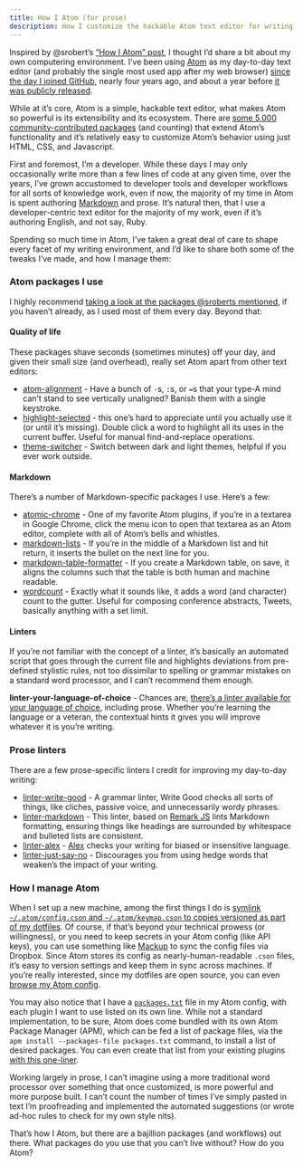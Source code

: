 ```yaml
---
title: How I Atom (for prose)
description: How I customize the hackable Atom text editor for writing prose and Markdown.
---
```


Inspired by @srobert’s [“How I Atom” post](https://sroberts.github.io/2015/06/06/how-i-atom/), I thought I’d share a bit about my own computering environment. I’ve been using [Atom](https://atom.io) as my day-to-day text editor (and probably the single most used app after my web browser) [since the day I joined GitHub](https://github.com/blog/1432-ben-balter-is-a-githubber), nearly four years ago, and about a year before [it was publicly released](http://blog.atom.io/2014/02/26/introducing-atom.html).

While at it’s core, Atom is a simple, hackable text editor, what makes Atom so powerful is its extensibility and its ecosystem. There are [some 5,000 community-contributed packages](https://atom.io/packages) (and counting) that extend Atom’s functionality and it’s relatively easy to customize Atom’s behavior using just HTML, CSS, and Javascript.

First and foremost, I’m a developer. While these days I may only occasionally write more than a few lines of code at any given time, over the years, I’ve grown accustomed to developer tools and developer workflows for all sorts of knowledge work, even if now, the majority of my time in Atom is spent authoring [Markdown](https://guides.github.com/features/mastering-markdown/) and prose. It’s natural then, that I use a developer-centric text editor for the majority of my work, even if it’s authoring English, and not say, Ruby.

Spending so much time in Atom, I’ve taken a great deal of care to shape every facet of my writing environment, and I’d like to share both some of the tweaks I’ve made, and how I manage them:

### Atom packages I use

I highly recommend [taking a look at the packages @sroberts mentioned](https://sroberts.github.io/2015/06/06/how-i-atom/), if you haven’t already, as I used most of them every day. Beyond that:

#### Quality of life

These packages shave seconds (sometimes minutes) off your day, and given their small size (and overhead), really set Atom apart from other text editors:

* [atom-alignment](https://atom.io/packages/atom-alignment) - Have a bunch of `-`s, `:`s, or `=`s that your type-A mind can’t stand to see vertically unaligned? Banish them with a single keystroke.
* [highlight-selected](https://atom.io/packages/highlight-selected) - this one’s hard to appreciate until you actually use it (or until it’s missing). Double click a word to highlight all its uses in the current buffer. Useful for manual find-and-replace operations.
* [theme-switcher](https://atom.io/packages/theme-switcher) - Switch between dark and light themes, helpful if you ever work outside.

#### Markdown

There’s a number of Markdown-specific packages I use. Here’s a few:

* [atomic-chrome](https://atom.io/packages/atomic-chrome) - One of my favorite Atom plugins, if you’re in a textarea in Google Chrome, click the menu icon to open that textarea as an Atom editor, complete with all of Atom’s bells and whistles.
* [markdown-lists](https://atom.io/packages/markdown-lists) - If you’re in the middle of a Markdown list and hit return, it inserts the bullet on the next line for you.
* [markdown-table-formatter](https://atom.io/packages/markdown-table-formatter) - If you create a Markdown table, on save, it aligns the columns such that the table is both human and machine readable.
* [wordcount](https://atom.io/packages/wordcount) - Exactly what it sounds like, it adds a word (and character) count to the gutter. Useful for composing conference abstracts, Tweets, basically anything with a set limit.

#### Linters

If you’re not familiar with the concept of a linter, it’s basically an automated script that goes through the current file and highlights deviations from pre-defined stylistic rules, not too dissimilar to spelling or grammar mistakes on a standard word processor, and I can’t recommend them enough.

**linter-your-language-of-choice** - Chances are, [there’s a linter available for your language of choice](https://atomlinter.github.io), including prose. Whether you’re learning the language or a veteran, the contextual hints it gives you will improve whatever it is you’re writing.

### Prose linters

There are a few prose-specific linters I credit for improving my day-to-day writing:

* [linter-write-good](https://atom.io/packages/linter-write-good) - A grammar linter, Write Good checks all sorts of things, like cliches, passive voice, and unnecessarily wordy phrases.
* [linter-markdown](https://atom.io/packages/linter-markdown) - This linter, based on [Remark JS](https://github.com/gnab/remark) lints Markdown formatting, ensuring things like headings are surrounded by whitespace and bulleted lists are consistent.
* [linter-alex](https://atom.io/packages/linter-alex) - [Alex](https://github.com/wooorm/alex) checks your writing for biased or insensitive language.
* [linter-just-say-no](https://atom.io/packages/linter-just-say-no) - Discourages you from using hedge words that weaken’s the impact of your writing.

### How I manage Atom

When I set up a new machine, among the first things I do is [symlink `~/.atom/config.cson` and `~/.atom/keymap.cson` to copies versioned as part of my dotfiles](https://github.com/benbalter/dotfiles/blob/master/script/setup/atom). Of course, if that’s beyond your technical prowess (or willingness), or you need to keep secrets in your Atom config (like API keys), you can use something like [Mackup](https://github.com/lra/mackup) to sync the config files via Dropbox. Since Atom stores its config as nearly-human-readable `.cson` files, it’s easy to version settings and keep them in sync across machines. If you’re really interested, since my dotfiles are open source, you can even [browse my Atom config](https://github.com/benbalter/dotfiles/tree/master/.atom).

You may also notice that I have a [`packages.txt`](https://github.com/benbalter/dotfiles/blob/master/.atom/packages.txt) file in my Atom config, with each plugin I want to use listed on its own line. While not a standard implementation, to be sure, Atom does come bundled with its own Atom Package Manager (APM), which can be fed a list of package files, via the `apm install --packages-file packages.txt` command, to install a list of desired packages. You can even create that list from your existing plugins [with this one-liner](https://github.com/benbalter/dotfiles/blob/master/script/atom).

Working largely in prose, I can’t imagine using a more traditional word processor over something that once customized, is more powerful and more purpose built. I can’t count the number of times I’ve simply pasted in text I’m proofreading and implemented the automated suggestions (or wrote ad-hoc rules to check for my own style nits).

That’s how I Atom, but there are a bajillion packages (and workflows) out there. What packages do you use that you can’t live without? How do you Atom?
